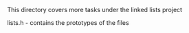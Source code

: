 This directory covers more tasks under the linked lists project

lists.h - contains the prototypes of the files 
